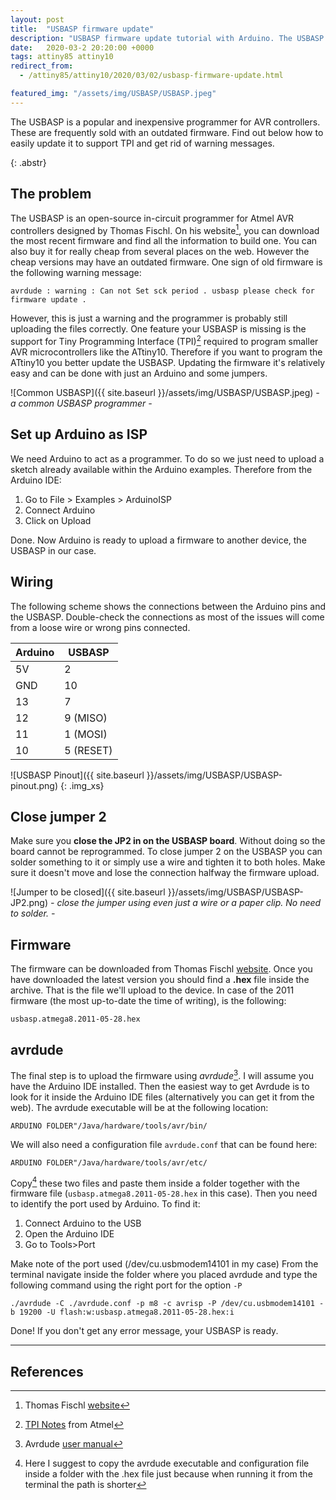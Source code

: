 ```yaml
---
layout: post
title:  "USBASP firmware update"
description: "USBASP firmware update tutorial with Arduino. The USBASP is a popular programmer for AVR controllers frequently sold with an outdated firmware. Find out how to easily update it using Arduino and avrdude."
date:   2020-03-2 20:20:00 +0000
tags: attiny85 attiny10
redirect_from:
  - /attiny85/attiny10/2020/03/02/usbasp-firmware-update.html

featured_img: "/assets/img/USBASP/USBASP.jpeg"
---
```


The USBASP is a popular and inexpensive programmer for AVR controllers. These are frequently sold with an outdated firmware. Find out below how to easily update it to support TPI and get rid of warning messages.  
<!-- excer -->
{: .abstr}

## The problem
The USBASP is an open-source in-circuit programmer for Atmel AVR controllers designed by Thomas Fischl. On his website[^1], you can download the most recent firmware and find all the information to build one. You can also buy it for really cheap from several places on the web. However the cheap versions may have an outdated firmware. One sign of old firmware is the following warning message:
```
avrdude : warning : Can not Set sck period . usbasp please check for firmware update .
```
However, this is just a warning and the programmer is probably still uploading the files correctly. One feature your USBASP is missing is the support for Tiny Programming Interface (TPI)[^2] required to program smaller AVR microcontrollers like the ATtiny10. Therefore if you want to program the ATtiny10 you better update the USBASP.
Updating the firmware it's relatively easy and can be done with just an Arduino and some jumpers.

![Common USBASP]({{ site.baseurl }}/assets/img/USBASP/USBASP.jpeg)
*- a common USBASP programmer -*

## Set up Arduino as ISP

We need Arduino to act as a programmer. To do so we just need to upload a sketch already available within the Arduino examples.
Therefore from the Arduino IDE:
1. Go to File > Examples > ArduinoISP
2. Connect Arduino
3. Click on Upload

Done. Now Arduino is ready to upload a firmware to another device, the USBASP in our case.

## Wiring

The following scheme shows the connections between the Arduino pins and the USBASP. Double-check the connections as most of the issues will come from a loose wire or wrong pins connected.

|Arduino|USBASP|
|---|---|
|5V|  2|
|GND|  10|
|13|  7|
|12|   9 (MISO)|
|11|  1 (MOSI)|
|10|  5 (RESET)|

![USBASP Pinout]({{ site.baseurl }}/assets/img/USBASP/USBASP-pinout.png)
{: .img_xs}


## Close jumper 2 
Make sure you **close the JP2 in on the USBASP board**. Without doing so the board cannot be reprogrammed.
To close jumper 2 on the USBASP you can solder something to it or simply use a wire and tighten it to both holes. Make sure it doesn't move and lose the connection halfway the firmware upload.

![Jumper to be closed]({{ site.baseurl }}/assets/img/USBASP/USBASP-JP2.png)
*- close the jumper using even just a wire or a paper clip. No need to solder. -*

## Firmware
The firmware can be downloaded from Thomas Fischl [website](https://www.fischl.de/usbasp/). Once you have downloaded the latest version you should find a **.hex** file inside the archive. That is the file we'll upload to the device.
In case of the 2011 firmware (the most up-to-date the time of writing), is the following:
```
usbasp.atmega8.2011-05-28.hex
```

## avrdude

The final step is to upload the firmware using *avrdude*[^3]. 
I will assume you have the Arduino IDE installed. Then the easiest way to get Avrdude is to look for it inside the Arduino IDE files (alternatively you can get it from the web).
The avrdude executable will be at the following location: 
```
ARDUINO FOLDER"/Java/hardware/tools/avr/bin/
```
We will also need a configuration file `avrdude.conf` that can be found here:
```
ARDUINO FOLDER"/Java/hardware/tools/avr/etc/
```
Copy[^4] these two files and paste them inside a folder together with the firmware file (`usbasp.atmega8.2011-05-28.hex` in this case).
Then you need to identify the port used by Arduino. To find it:
1. Connect Arduino to the USB
2. Open the Arduino IDE
3. Go to Tools>Port

Make note of the port used (/dev/cu.usbmodem14101 in my case)
From the terminal navigate inside the folder where you placed avrdude and type the following command using the right port for the option `-P`

```
./avrdude -C ./avrdude.conf -p m8 -c avrisp -P /dev/cu.usbmodem14101 -b 19200 -U flash:w:usbasp.atmega8.2011-05-28.hex:i 
```
Done! If you don't get any error message, your USBASP is ready.

***

## References 
[^1]:Thomas Fischl [website](https://www.fischl.de/usbasp/)
[^2]:[TPI Notes](http://ww1.microchip.com/downloads/en/AppNotes/doc8373.pdf) from Atmel
[^3]:Avrdude [user manual](https://www.nongnu.org/avrdude/user-manual/avrdude.html) 
[^4]:Here I suggest to copy the avrdude executable and configuration file inside a folder with the .hex file just because when running it from the terminal the path is shorter
